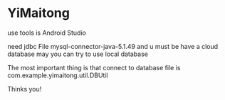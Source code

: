 # YiMaitong
use tools is Android Studio 

need jdbc File  mysql-connector-java-5.1.49 and u must be have a cloud database may you can try to use local database

The most important thing is that connect to database file is com.example.yimaitong.util.DBUtil

Thinks you!
